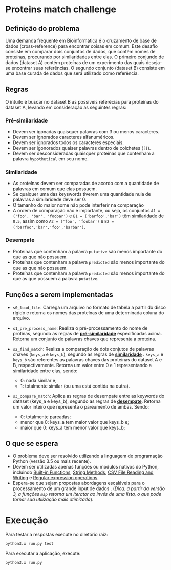 # Proteins match challenge

## Definição do problema

Uma demanda frequente em Bioinformática é o cruzamento de base de dados (cross-reference) para encontrar coisas em comum. Este desafio consiste em comparar dois conjuntos de dados, que contém nomes de proteínas, procurando por similaridades entre elas.
O primeiro conjundo de dados (dataset A) contém proteínas de um experimento das quais deseja-se encontrar suas referências. O segundo conjunto (dataset B) consiste em uma base curada de dados que será utilizado como referência.

## Regras

O intuito é buscar no dataset B as possíveis referêcias para proteínas do dataset A, levando em consideração as seguintes regras:

### Pré-similaridade
- Devem ser igonadas quaisquer palavras com 3 ou menos caracteres.
- Devem ser ignorados caracteres alfanuméricos.
- Devem ser ignorados todos os caracteres especiais.
- Devem ser igonorados quaiser palavras dentro de colchetes (`[]`).
- Devem ser desconsideradas quaisquer proteínas que contenham a palavra `hypothetical` em seu nome.

### Similaridade
- As proteínas devem ser comparadas de acordo com a quantidade de palavras em comum que elas possuem.
- Se qualquer uma das keyswords tiverem uma quantidade nula de palavras a similaridede deve ser 0.
- O tamanho do maior nome não pode interferir na comparação
- A ordem de comparação não é importante, ou seja, os conjuntos `A1 = ('foo', 'bar', 'foobar')` e `B1 = ('barfoo','bar')` têm similaridade de `0.5`, assim como `A2 = ('foo', 'foobar')` e `B2 = ('barfoo','bar','foo','barbar')`.

### Desempate
- Proteínas que contenham a palavra `putative` são menos importante do que as que não possuem.
- Proteínas que contenham a palavra `predicted` são menos importante do que as que não possuem.
- Proteínas que contenham a palavra `predicted` são menos importante do que as que possuem a palavra `putative`.


## Funções a serem implementadas

 - `s0_load_file`:
 Carrega um arquivo no formato de tabela a partir do disco rígido e retorna os nomes das proteínas de uma determinada coluna do arquivo.

 - `s1_pre_process_name`:
 Realiza o pré-processamento do nome de protínas, segundo as regras de [__pré-similaridade__](#pré-similaridade) especificadas acima. Retorna um conjunto de palavras chaves que representa a proteína.

 - `s2_find_match`: 
 Realiza a comparação de dois conjutos de palavras chaves (`keys_a` e `keys_b`), segundo as regras de [__similaridade__](#similaridade) . `keys_a` e `keys_b` são referentes as palavras chaves das proteínas do dataset A e B, respectivamente. Retorna um valor entre 0 e 1 representando a similaridade entre elas, sendo:
     - 0: nada similar e; 
     - 1: totalmente similar (ou uma está contida na outra). 

 - `s3_compare_match`:
 Aplica as regras de desempate entre as keywords do dataset (keys_a e keys_b), segundo as regras de [__desempate__](#desempate). Retorna um valor inteiro que representa o pareamento de ambas. Sendo:
     - 0: totalmente pareadas;
     - menor que 0: keys_a tem maior valor que keys_b e;
     - maior que 0: keys_a tem menor valor que keys_b;

## O que se espera
- O problema deve ser resolvido utilizando a linguagem de programação Python (versão 3.5 ou mais recente). 
- Devem ser utilizadas apenas funções ou módulos nativos do Python, incluindo [Built-in Functions](https://docs.python.org/3.6/library/functions.html), [String Methods](https://docs.python.org/3.6/library/stdtypes.html#string-methods), [CSV File Reading and Writing](https://docs.python.org/2/library/csv.html?highlight=csv#module-csv) e [Regular expression operations](https://docs.python.org/3.6/library/re.html?#module-re). 
- Espera-se que sejam propostas abordagens escaláveis para o processamento de um grande input de dados . (_Dica: a partir da versão 3, a funções `map` retorna um iterator ao invés de uma lista, o que pode tornar sua utilização mais otimizada_).

# Execução

Para testar a respostas execute no diretório raiz:
```shell
python3.x run.py test
```

Para executar a aplicação, execute:
```shell
python3.x run.py
```
